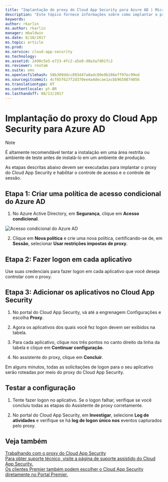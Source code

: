 ```yaml
---
title: "Implantação do proxy do Cloud App Security para Azure AD | Microsoft Docs"
description: "Este tópico fornece informações sobre como implantar o proxy do Cloud App Security para aplicativos do Azure AD."
keywords: 
author: rkarlin
ms.author: rkarlin
manager: mbaldwin
ms.date: 8/10/2017
ms.topic: article
ms.prod: 
ms.service: cloud-app-security
ms.technology: 
ms.assetid: 2490c5e5-e723-4fc2-a5e0-d0a3a7d01fc2
ms.reviewer: reutam
ms.suite: ems
ms.openlocfilehash: 58b309ddcc893d47a8adc89e9b286eff97ec99ed
ms.sourcegitcommit: 4cf65f627f2d370ee4a4decae1acbb9658874056
ms.translationtype: HT
ms.contentlocale: pt-BR
ms.lasthandoff: 08/13/2017
---
```

# <a name="deploying-the-cloud-app-security-proxy-for-azure-ad"></a>Implantação do proxy do Cloud App Security para Azure AD

> [!NOTE]
> É altamente recomendável tentar a instalação em uma área restrita ou ambiente de teste antes de instalá-lo em um ambiente de produção.

As etapas descritas abaixo devem ser executadas para implantar o proxy do Cloud App Security e habilitar o controle de acesso e o controle de sessão.


## <a name="step-1-create-an-azure-ad-conditional-access-policy"></a>Etapa 1: Criar uma política de acesso condicional do Azure AD

1. No Azure Active Directory, em **Segurança**, clique em **Acesso condicional**.

 ![Acesso condicional do Azure AD](./media/conditional-access.png)

2. Clique em **Nova política** e crie uma nova política, certificando-se de, em **Sessão**, selecionar **Usar restrições impostas de proxy**.

## <a name="step-2-log-on-to-each-app"></a>Etapa 2: Fazer logon em cada aplicativo

Use suas credenciais para fazer logon em cada aplicativo que você deseja controlar com o proxy.

## <a name="step-3-add-the-apps-in-cloud-app-security"></a>Etapa 3: Adicionar os aplicativos no Cloud App Security

1.  No portal do Cloud App Security, vá até a engrenagem Configurações e escolha **Proxy**.

2. Agora os aplicativos dos quais você fez logon devem ser exibidos na tabela. 

3. Para cada aplicativo, clique nos três pontos no canto direito da linha da tabela e clique em **Continuar configuração**.

4. No assistente do proxy, clique em **Concluir**.


Em alguns minutos, todas as solicitações de logon para o seu aplicativo serão roteadas por meio do proxy do Cloud App Security. 

## <a name="test-the-configuration"></a>Testar a configuração

1.  Tente fazer logon no aplicativo. Se o logon falhar, verifique se você concluiu todas as etapas do Assistente de proxy corretamente. 

2.  No portal do Cloud App Security, em **Investigar**, selecione **Log de atividades** e verifique se há **log de logon único nos** eventos capturados pelo proxy.



## <a name="see-also"></a>Veja também  
[Trabalhando com o proxy do Cloud App Security](proxy-intro.md)   
[Para obter suporte técnico, visite a página de suporte assistido do Cloud App Security.](http://support.microsoft.com/oas/default.aspx?prid=16031)   
[Os clientes Premier também podem escolher o Cloud App Security diretamente no Portal Premier.](https://premier.microsoft.com/)  
  